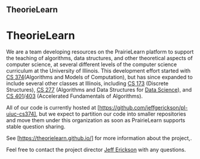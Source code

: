 ## TheorieLearn

# TheorieLearn

We are a team developing resources on the PrairieLearn platform to support the teaching of algorithms, data structures, and other theoretical aspects of computer science, at several different levels of the computer science curriculum at the University of Illinois.  This development effort started with [CS 374](https://courses.engr.illinois.edu/cs374al1/sp2023/)(Algorithms and Models of Computation), but has since expanded to include several other classes at Illinois, including [CS 173](https://courses.engr.illinois.edu/193/sp2023/) (Discrete Structures), [CS 277](https://courses.engr.illinois.edu/cs277/sp2023/) (Algorithms and Data Structures for [Data Science](https://datascience.illinois.edu/)), and [CS 401](https://cs.illinois.edu/academics/courses/cs401)/[403](https://cs.illinois.edu/academics/courses/cs403) (Accelerated Fundamentals of Algorithms).

All of our code is currently hosted at [https://github.com/jeffgerickson/pl-uiuc-cs374], but we expect to partition our code into smaller repositories and move them under this organization as soon as PrairieLearn supports stable question sharing.

See [https://theorielearn.github.io/] for more information about the project,.

Feel free to contact the project director [Jeff Erickson](https://jeffe.cs.illinois.edu) with any questions.
